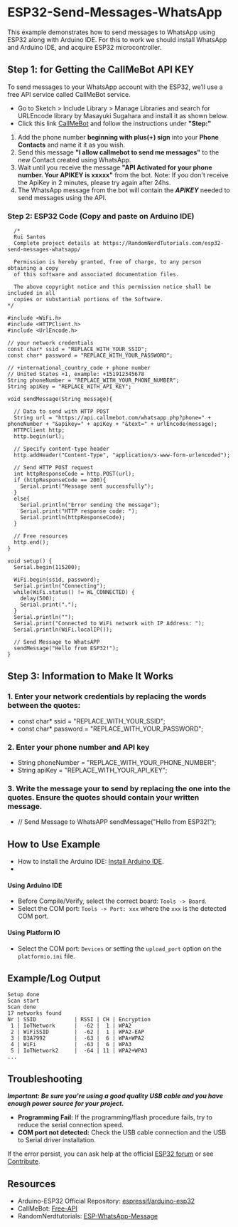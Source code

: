 # ESP32-Send-Messages-WhatsApp
This example demonstrates how to send messages to WhatsApp using ESP32 along with Arduino IDE. For this to work we should install WhatsApp and Arduino IDE, and acquire ESP32 microcontroller.

## Step 1: for Getting the CallMeBot API KEY
To send messages to your WhatsApp account with the ESP32, we’ll use a free API service called CallMeBot service.

* Go to Sketch > Include Library > Manage Libraries and search for URLEncode library by Masayuki Sugahara and install it as shown below.
* Click this link [CallMeBot](https://www.callmebot.com/blog/free-api-whatsapp-messages/) and follow the instructions under **"Step:"**
1. Add the phone number **beginning with plus(+) sign** into your **Phone Contacts** and name it it as you wish.
2. Send this message **"I allow callmebot to send me messages"** to the new Contact created using WhatsApp.
3. Wait until you receive the message **"API Activated for your phone number. Your APIKEY is xxxxx"** from the bot.
Note: If you don't receive the ApiKey in 2 minutes, please try again after 24hs.
4. The WhatsApp message from the bot will contain the _**APIKEY**_ needed to send messages using the API.
### Step 2: ESP32 Code (Copy and paste on Arduino IDE)
```
  /* 
  Rui Santos
  Complete project details at https://RandomNerdTutorials.com/esp32-send-messages-whatsapp/
  
  Permission is hereby granted, free of charge, to any person obtaining a copy
  of this software and associated documentation files.
  
  The above copyright notice and this permission notice shall be included in all
  copies or substantial portions of the Software.
*/

#include <WiFi.h>    
#include <HTTPClient.h>
#include <UrlEncode.h>

// your network credentials
const char* ssid = "REPLACE_WITH_YOUR_SSID";
const char* password = "REPLACE_WITH_YOUR_PASSWORD";

// +international_country_code + phone number
// United States +1, example: +151912345678
String phoneNumber = "REPLACE_WITH_YOUR_PHONE_NUMBER";
String apiKey = "REPLACE_WITH_API_KEY";

void sendMessage(String message){

  // Data to send with HTTP POST
  String url = "https://api.callmebot.com/whatsapp.php?phone=" + phoneNumber + "&apikey=" + apiKey + "&text=" + urlEncode(message);    
  HTTPClient http;
  http.begin(url);

  // Specify content-type header
  http.addHeader("Content-Type", "application/x-www-form-urlencoded");
  
  // Send HTTP POST request
  int httpResponseCode = http.POST(url);
  if (httpResponseCode == 200){
    Serial.print("Message sent successfully");
  }
  else{
    Serial.println("Error sending the message");
    Serial.print("HTTP response code: ");
    Serial.println(httpResponseCode);
  }

  // Free resources
  http.end();
}

void setup() {
  Serial.begin(115200);

  WiFi.begin(ssid, password);
  Serial.println("Connecting");
  while(WiFi.status() != WL_CONNECTED) {
    delay(500);
    Serial.print(".");
  }
  Serial.println("");
  Serial.print("Connected to WiFi network with IP Address: ");
  Serial.println(WiFi.localIP());

  // Send Message to WhatsAPP
  sendMessage("Hello from ESP32!");
}
```
## Step 3: Information to Make It Works
### 1. Enter your network credentials by replacing the words between the quotes:
* const char* ssid = "REPLACE_WITH_YOUR_SSID";
* const char* password = "REPLACE_WITH_YOUR_PASSWORD";
### 2. Enter your phone number and API key
* String phoneNumber = "REPLACE_WITH_YOUR_PHONE_NUMBER";
* String apiKey = "REPLACE_WITH_YOUR_API_KEY";
### 3. Write the message your to send by replacing the one into the quotes. Ensure the quotes should contain your written message.
* // Send Message to WhatsAPP
  sendMessage("Hello from ESP32!");
## How to Use Example

* How to install the Arduino IDE: [Install Arduino IDE](https://github.com/espressif/arduino-esp32/tree/master/docs/arduino-ide).
* 

#### Using Arduino IDE

* Before Compile/Verify, select the correct board: `Tools -> Board`.
* Select the COM port: `Tools -> Port: xxx` where the `xxx` is the detected COM port.

#### Using Platform IO

* Select the COM port: `Devices` or setting the `upload_port` option on the `platformio.ini` file.

## Example/Log Output

```
Setup done
Scan start
Scan done
17 networks found
Nr | SSID            | RSSI | CH | Encryption
 1 | IoTNetwork      |  -62 |  1 | WPA2
 2 | WiFiSSID        |  -62 |  1 | WPA2-EAP
 3 | B3A7992         |  -63 |  6 | WPA+WPA2
 4 | WiFi            |  -63 |  6 | WPA3
 5 | IoTNetwork2     |  -64 | 11 | WPA2+WPA3
...
```

## Troubleshooting

***Important: Be sure you're using a good quality USB cable and you have enough power source for your project.***

* **Programming Fail:** If the programming/flash procedure fails, try to reduce the serial connection speed.
* **COM port not detected:** Check the USB cable connection and the USB to Serial driver installation.

If the error persist, you can ask help at the official [ESP32 forum](https://esp32.com) or see [Contribute](#contribute).

## Resources

* Arduino-ESP32 Official Repository: [espressif/arduino-esp32](https://github.com/espressif/arduino-esp32)
* CallMeBot: [Free-API](https://www.callmebot.com/blog/free-api-whatsapp-messages/)
* RandomNerdtutorials: [ESP-WhatsApp-Message](https://randomnerdtutorials.com/esp32-send-messages-whatsapp/)
